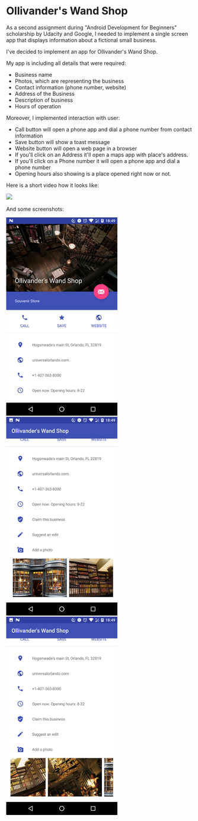 # Ollivander's Wand Shop

As a second assignment during "Android Development for Beginners" scholarship by Udacity and Google, 
I needed to implement a single screen app that displays information about a fictional small business.

I've decided to implement an app for Ollivander's Wand Shop.

My app is including all details that were required:
* Business name
* Photos, which are representing the business
* Contact information (phone number, website)
* Address of the Business
* Description of business
* Hours of operation

Moreover, I implemented interaction with user:
* Call button will open a phone app and dial a phone number from contact information
* Save button will show a toast message
* Website button will open a web page in a browser
* If you'll click on an Address it'll open a maps app with place's address.
* If you'll click on a Phone number it will open a phone app and dial a phone number
* Opening hours also showing is a place opened right now or not.

Here is a short video how it looks like:

[<img src="http://i3.ytimg.com/vi/qxomw1FQTFQ/maxresdefault.jpg" width="500"/>](https://youtu.be/qxomw1FQTFQ)

And some screenshots:

<img src="/readme_imgs/ollivanders1.png" width="300"/>

<img src="/readme_imgs/ollivanders2.png" width="300"/>

<img src="/readme_imgs/ollivanders3.png" width="300"/>

